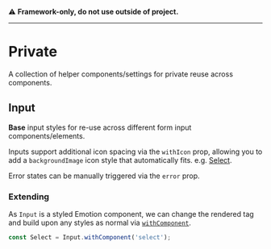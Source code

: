 ⚠️ **Framework-only, do not use outside of project.**

---

# Private

A collection of helper components/settings for private reuse across components.

## Input

**Base** input styles for re-use across different form input components/elements.

Inputs support additional icon spacing via the `withIcon` prop, allowing you to
add a `backgroundImage` icon style that automatically fits. e.g. [Select](../select/README.mdx).

Error states can be manually triggered via the `error` prop.

### Extending

As `Input` is a styled Emotion component, we can change the rendered tag and
build upon any styles as normal via [`withComponent`](https://emotion.sh/docs/styled#change-the-rendered-tag-using-withcomponent).

```jsx
const Select = Input.withComponent('select');
```
